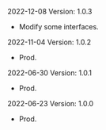 2022-12-08 Version: 1.0.3
- Modify some interfaces.

2022-11-04 Version: 1.0.2
- Prod.

2022-06-30 Version: 1.0.1
- Prod.

2022-06-23 Version: 1.0.0
- Prod.


